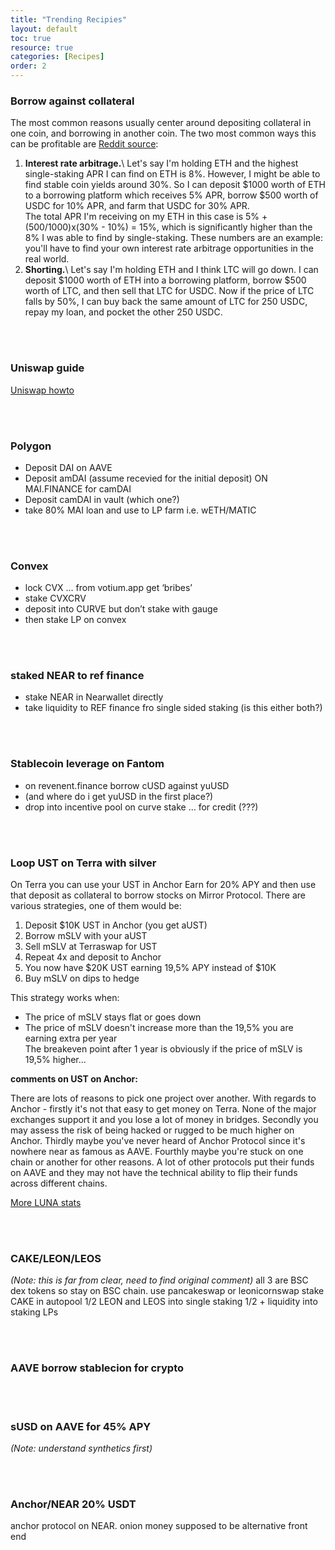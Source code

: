 ```yaml
---
title: "Trending Recipies"
layout: default
toc: true
resource: true 
categories: [Recipes] 
order: 2
---
```

### Borrow against collateral
The most common reasons usually center around depositing collateral in one coin, and borrowing in another coin. 
The two most common ways this can be profitable are [Reddit source](https://www.reddit.com/r/defi/comments/sq9t8i/unless_apy_is_positive_what_is_the_point_of/):

1. **Interest rate arbitrage.**\\
Let's say I'm holding ETH and the highest single-staking APR I can find on ETH is 8%. 
However, I might be able to find stable coin yields around 30%. So I can deposit $1000 worth of 
ETH to a borrowing platform which receives 5% APR, borrow $500 worth of USDC for 10% APR, and 
farm that USDC for 30% APR.    
The total APR I'm receiving on my ETH in this case is 5% + (500/1000)x(30% - 10%) = 15%, which is significantly 
higher than the 8% I was able to find by single-staking. These numbers are an example: you'll have to 
find your own interest rate arbitrage opportunities in the real world.
2. **Shorting.**\\
Let's say I'm holding ETH and I think LTC will go down. 
I can deposit $1000 worth of ETH into a borrowing platform, borrow $500 worth of LTC, and then sell that LTC for USDC. 
Now if the price of LTC falls by 50%, I can buy back the same amount of LTC for 250 USDC, 
repay my loan, and pocket the other 250 USDC.

<br><br>

### Uniswap guide
[Uniswap howto](https://newsletter.banklesshq.com/p/how-to-make-money-with-uniswap-v3)

<br><br>

### Polygon
*   Deposit DAI on AAVE
*   Deposit amDAI (assume recevied for the initial deposit) ON MAI.FINANCE for camDAI
*   Deposit camDAI in vault (which one?)
*   take 80% MAI loan and use to LP farm i.e. wETH/MATIC 

<br><br>

### Convex
*   lock CVX … from votium.app get ‘bribes’
*   stake CVXCRV
*   deposit into CURVE but don’t stake with gauge
*   then stake LP on convex

<br><br>

### staked NEAR to ref finance
*    stake NEAR in Nearwallet directly
*    take liquidity to REF finance fro single sided staking
(is this either both?)

<br><br>

### Stablecoin leverage on Fantom
*   on revenent.finance borrow cUSD against yuUSD
*   (and where do  i get yuUSD in the first place?)
*   drop into incentive pool on curve
stake … for credit (???)

<br><br>

### Loop UST on Terra with silver
On Terra you can use your UST in Anchor Earn for 20% APY and then use that deposit as collateral to borrow stocks on Mirror Protocol. There are various strategies, one of them would be:
1. Deposit $10K UST in Anchor (you get aUST)
2. Borrow mSLV with your aUST
3. Sell mSLV at Terraswap for UST
4. Repeat 4x and deposit to Anchor
5. You now have $20K UST earning 19,5% APY instead of $10K
6. Buy mSLV on dips to hedge

This strategy works when:
*   The price of mSLV stays flat or goes down
*   The price of mSLV doesn't increase more than the 19,5% you are earning extra per year   
The breakeven point after 1 year is obviously if the price of mSLV is 19,5% higher...

**comments on UST on Anchor:**

There are lots of reasons to pick one project over another. With regards to Anchor - firstly it's not that easy to get money on Terra. 
None of the major exchanges support it and you lose a lot of money in bridges. Secondly you may assess the risk of being 
hacked or rugged to be much higher on Anchor. Thirdly maybe you've never heard of Anchor Protocol since it's nowhere near 
as famous as AAVE. Fourthly maybe you're stuck on one chain or another for other reasons. A lot of other protocols put 
their funds on AAVE and they may not have the technical ability to flip their funds across different chains.

[More LUNA stats](https://coinsutra.com/terra-network-luna-token-analysis/)


<br><br>

### CAKE/LEON/LEOS
_(Note: this is far from clear, need to find original comment)_
all 3 are BSC dex tokens so stay on BSC chain.
use pancakeswap or leonicornswap
stake CAKE in autopool
1/2 LEON and LEOS into single staking
1/2 + liquidity into staking LPs

<br><br>

### AAVE borrow stablecion for crypto

<br><br>

### sUSD on AAVE for 45% APY
_(Note: understand synthetics first)_

<br><br>

### Anchor/NEAR 20% USDT
anchor protocol on NEAR. onion money supposed to be alternative front end
